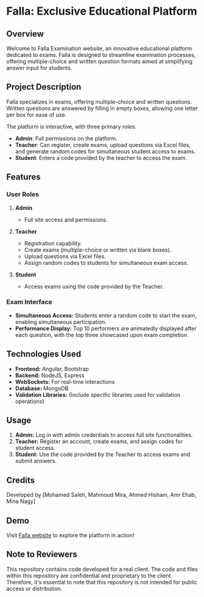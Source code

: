 # Falla: Exclusive Educational Platform

## Overview

Welcome to Falla Examination website, an innovative educational platform dedicated to exams. Falla is designed to streamline examination processes, offering multiple-choice and written question formats aimed at simplifying answer input for students.

## Project Description
Falla specializes in exams, offering multiple-choice and written questions. Written questions are answered by filling in empty boxes, allowing one letter per box for ease of use.

The platform is interactive, with three primary roles:

- **Admin**: Full permissions on the platform.
- **Teacher**: Can register, create exams, upload questions via Excel files, and generate random codes for simultaneous student access to exams.
- **Student**: Enters a code provided by the teacher to access the exam.

## Features

### User Roles

1. **Admin**
   - Full site access and permissions.
   
2. **Teacher**
   - Registration capability.
   - Create exams (multiple-choice or written via blank boxes).
   - Upload questions via Excel files.
   - Assign random codes to students for simultaneous exam access.

3. **Student**
   - Access exams using the code provided by the Teacher.

### Exam Interface

- **Simultaneous Access:** Students enter a random code to start the exam, enabling simultaneous participation.
- **Performance Display:** Top 10 performers are animatedly displayed after each question, with the top three showcased upon exam completion.

## Technologies Used

- **Frontend:** Angular, Bootstrap
- **Backend:** NodeJS, Express
- **WebSockets:** For real-time interactions
- **Database:** MongoDB
- **Validation Libraries:** (Include specific libraries used for validation operations)


## Usage

1. **Admin:** Log in with admin credentials to access full site functionalities.
2. **Teacher:** Register an account, create exams, and assign codes for student access.
3. **Student:** Use the code provided by the Teacher to access exams and submit answers.

## Credits

Developed by [Mohamed Saleh, Mahmoud Mira, Ahmed Hisham, Amr Ehab, Mina Nagy]

## Demo

Visit [Falla website](https://www.falla.fun/) to explore the platform in action!

## Note to Reviewers
This repository contains code developed for a real client. The code and files within this repository are confidential and proprietary to the client. Therefore, it's essential to note that this repository is not intended for public access or distribution.

